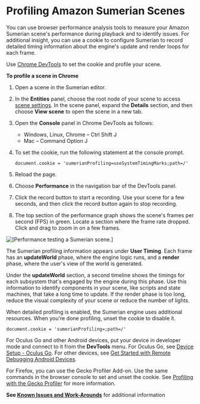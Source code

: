 # Profiling Amazon Sumerian Scenes<a name="troubleshooting-profiling"></a>

You can use browser performance analysis tools to measure your Amazon Sumerian scene's performance during playback and to identify issues\. For additional insight, you can use a cookie to configure Sumerian to record detailed timing information about the engine's update and render loops for each frame\.

Use [Chrome DevTools](https://developers.google.com/web/tools/chrome-devtools/) to set the cookie and profile your scene\.

**To profile a scene in Chrome**

1. Open a scene in the Sumerian editor\.

1. In the **Entities** panel, choose the root node of your scene to access [scene settings](sumerian-scene.md)\. In the scene panel, expand the **Details** section, and then choose **View scene** to open the scene in a new tab\.

1. Open the **Console** panel in Chrome DevTools as follows:
   + Windows, Linux, Chrome –  Ctrl Shift J 
   + Mac –  Command Option J 

1. To set the cookie, run the following statement at the console prompt\.

   ```
   document.cookie = 'sumerianProfiling=useSystemTimingMarks;path=/'
   ```

1. Reload the page\.

1. Choose **Performance** in the navigation bar of the DevTools panel\.

1. Click the record button to start a recording\. Use your scene for a few seconds, and then click the record button again to stop recording\.

1. The top section of the performance graph shows the scene's frames per second \(FPS\) in green\. Locate a section where the frame rate dropped\. Click and drag to zoom in on a few frames\.

![\[Performance testing a Sumerian scene.\]](http://docs.aws.amazon.com/sumerian/latest/userguide/images/devtools-performance.png)

The Sumerian profiling information appears under **User Timing**\. Each frame has an **updateWorld** phase, where the engine logic runs, and a **render** phase, where the user's view of the world is generated\.

Under the **updateWorld** section, a second timeline shows the timings for each subsystem that's engaged by the engine during this phase\. Use this information to identify components in your scene, like scripts and state machines, that take a long time to update\. If the render phase is too long, reduce the visual complexity of your scene or reduce the number of lights\.

When detailed profiling is enabled, the Sumerian engine uses additional resources\. When you're done profiling, unset the cookie to disable it\.

```
document.cookie = 'sumerianProfiling=;path=/'
```

For Oculus Go and other Android devices, put your device in developer mode and connect to it from the **DevTools** menu\. For Oculus Go, see [Device Setup \- Oculus Go](https://developer.oculus.com/documentation/mobilesdk/latest/concepts/mobile-device-setup-go/)\. For other devices, see [Get Started with Remote Debugging Android Devices](https://developers.google.com/web/tools/chrome-devtools/remote-debugging/)\.

For Firefox, you can use the Gecko Profiler Add\-on\. Use the same commands in the browser console to set and unset the cookie\. See [Profiling with the Gecko Profiler](https://developer.mozilla.org/en-US/docs/Mozilla/Performance/Profiling_with_the_Built-in_Profiler) for more information\.


**See [Known Issues and Work-Arounds](https://aws.amazon.com/releasenotes/amazon-sumerian-known-issues/?tag=releasenotes%23keywords%23amazon-sumerian)** for additional information
